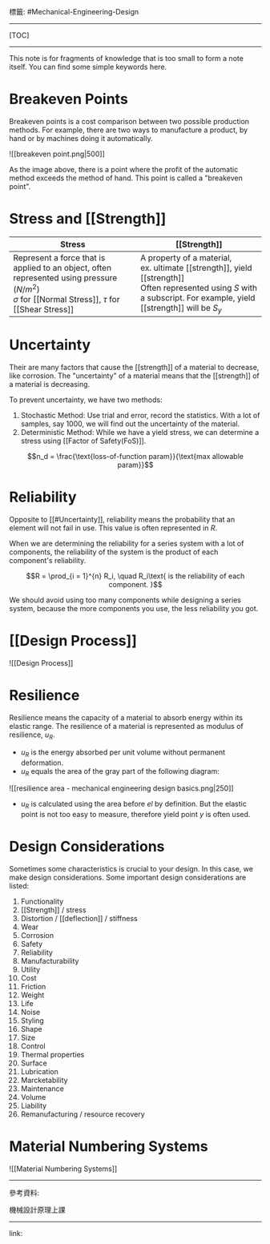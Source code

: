 標籤: #Mechanical-Engineering-Design

---

[TOC]

---

This note is for fragments of knowledge that is too small to form a note itself. You can find some simple keywords here.

# Breakeven Points

Breakeven points is a cost comparison between two possible production methods. For example, there are two ways to manufacture a product, by hand or by machines doing it automatically.

![[breakeven point.png|500]]

As the image above, there is a point where the profit of the automatic method exceeds the method of hand. This point is called a "breakeven point".

# Stress and [[Strength]]

| Stress                                                                                                                                                      | [[Strength]]                                                                                                                                                      | 
| ----------------------------------------------------------------------------------------------------------------------------------------------------------- | ----------------------------------------------------------------------------------------------------------------------------------------------------------------- |
| Represent a force that is applied to an object, often represented using pressure $(N/m^2)$ <br> $\sigma$ for [[Normal Stress]], $\tau$ for [[Shear Stress]] | A property of a material, <br> ex. ultimate [[strength]], yield [[strength]] <br> Often represented using $S$ with a subscript. For example, yield [[strength]] will be $S_y$ |

# Uncertainty

Their are many factors that cause the [[strength]] of a material to decrease, like corrosion. The "uncertainty" of a material means that the [[strength]] of a material is decreasing.

To prevent uncertainty, we have two methods:

1. Stochastic Method: Use trial and error, record the statistics. With a lot of samples, say 1000, we will find out the uncertainty of the material.
2. Deterministic Method: While we have a yield stress, we can determine a stress using [[Factor of Safety(FoS)]].

$$n_d = \frac{\text{loss-of-function param}}{\text{max allowable param}}$$

# Reliability

Opposite to [[#Uncertainty]], reliability means the probability that an element will not fail in use. This value is often represented in $R$.

When we are determining the reliability for a series system with a lot of components, the reliability of the system is the product of each component's reliability.

$$R = \prod_{i = 1}^{n} R_i, \quad R_i\text{ is the reliability of each component. }$$

We should avoid using too many components while designing a series system, because the more components you use, the less reliability you got.

# [[Design Process]]

![[Design Process]]

# Resilience

Resilience means the capacity of a material to absorb energy within its elastic range. The resilience of a material is represented as modulus of resilience, $u_R$.

- $u_R$ is the energy absorbed per unit volume without permanent deformation.
- $u_R$ equals the area of the gray part of the following diagram:

![[resilience area - mechanical engineering design basics.png|250]]

- $u_R$ is calculated using the area before $el$ by definition. But the elastic point is not too easy to measure, therefore yield point $y$ is often used.

# Design Considerations

Sometimes some characteristics is crucial to your design. In this case, we make design considerations. Some important design considerations are listed:

1. Functionality
2. [[Strength]] / stress
3. Distortion / [[deflection]] / stiffness
4. Wear
5. Corrosion
6. Safety
7. Reliability
8. Manufacturability
9. Utility
10. Cost
11. Friction
12. Weight
13. Life
14. Noise
15. Styling
16. Shape
17. Size
18. Control
19. Thermal properties
20. Surface
21. Lubrication
22. Marcketability
23. Maintenance
24. Volume
25. Liability
26. Remanufacturing / resource recovery

# Material Numbering Systems

![[Material Numbering Systems]]

---

參考資料:

機械設計原理上課

---

link:

